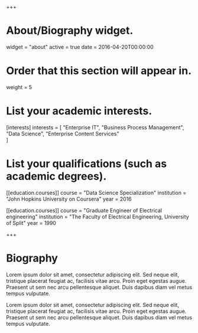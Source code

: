 +++
# About/Biography widget.
widget = "about"
active = true
date = 2016-04-20T00:00:00

# Order that this section will appear in.
weight = 5

# List your academic interests.
[interests]
  interests = [
    "Enterprise IT",
    "Business Process Management",
    "Data Science",
    "Enterprise Content Services"       
  ]

# List your qualifications (such as academic degrees).
[[education.courses]]
  course = "Data Science Specialization"
  institution = "John Hopkins University on Coursera"
  year = 2016

[[education.courses]]
  course = "Graduate Engineer of Electrical engineering"
  institution = "The Faculty of Electrical Engineering, University of Split"
  year = 1990
 
+++

# Biography

Lorem ipsum dolor sit amet, consectetur adipiscing elit. Sed neque elit, tristique placerat feugiat ac, facilisis vitae arcu. Proin eget egestas augue. Praesent ut sem nec arcu pellentesque aliquet. Duis dapibus diam vel metus tempus vulputate. 

Lorem ipsum dolor sit amet, consectetur adipiscing elit. Sed neque elit, tristique placerat feugiat ac, facilisis vitae arcu. Proin eget egestas augue. Praesent ut sem nec arcu pellentesque aliquet. Duis dapibus diam vel metus tempus vulputate. 
